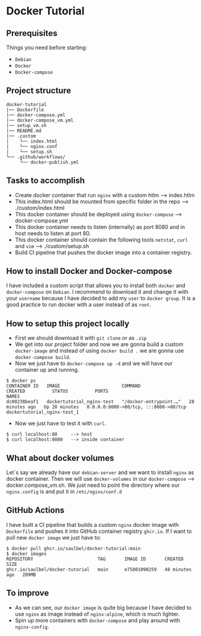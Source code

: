 # Docker Tutorial

## Prerequisites
Things you need before starting:
* `Debian`
* `Docker`
* `Docker-compose`

## Project structure
```
docker-tutorial
|── Dockerfile
|── docker-compose.yml
|── docker-compose_vm.yml
|── setup_vm.sh
|── README.md
|── .custom
|    └── index.html
|    └── nginx.conf
|    └── setup.sh
└── .github/workflows/
     └── docker-publish.yml
```
## Tasks to accomplish
- Create docker container that run `nginx` with a custom htlm --> index.htlm
- This index.html should be mounted from specific folder in the repo --> ./custom/index.html
- This docker container should be deployed using `docker-compose` --> docker-compose.yml
- This docker container needs to listen (internally) as port 8080 and in host needs to listen at port 80.
- This docker container should contain the following tools `netstat`, `curl` and `vim` --> ./custom/setup.sh
- Build CI pipeline that pushes the docker image into a container registry.

## How to install Docker and Docker-compose
I have included a custom script that allows you to install both `docker` and `docker-compose` on `Debian`.
I recommend to download it and change it with your `username` because I have decided to add my `user` to `docker group`. It is a good practice to run docker with a user instead of as `root`.

## How to setup this project locally
- First we should download it with `git clone` or as `.zip`
- We get into our project folder and now we are gonna build a custom `docker-image` and instead of using `docker build .` we are gonna use `docker-compose build`. 
- Now we just have to `docker-compose up -d` and we will have our container up and running.
````
$ docker ps
CONTAINER ID   IMAGE                       COMMAND                  CREATED          STATUS          PORTS                                   NAMES
dc00238beaf1   dockertutorial_nginx-test   "/docker-entrypoint.…"   28 minutes ago   Up 28 minutes   0.0.0.0:8080->80/tcp, :::8080->80/tcp   dockertutorial_nginx-test_1
````
- Now we just have to test it with `curl`.
````
$ curl localhost:80     --> host
$ curl localhost:8080   --> inside container
````
## What about docker volumes
Let´s say we already have our `debian-server` and we want to install `nginx` as docker container. Then we will use `docker-volumes` in our `docker-compose` --> docker.compose_vm.sh. We just need to point the directory where our `nginx.config` is and put it in `/etc/nginx/conf.d`

## GitHub Actions
I have built a CI pipeline that builds a custom `nginx` docker image with `Dockerfile` and pushes it into GitHub container registry  `ghcr.io`. If I want to pull new `docker image` we just have to:
````
$ docker pull ghcr.io/saulbel/docker-tutorial:main
$ docker images
REPOSITORY                        TAG       IMAGE ID       CREATED          SIZE
ghcr.io/saulbel/docker-tutorial   main      e75801090259   48 minutes ago   209MB
````

## To improve
-  As we can see, our `docker image` is quite big because I have decided to use `nginx` as image instead of `nginx:alpine`, which is much lighter. 
-  Spin up more containers with `docker-compose` and play around with `nginx-config`.

